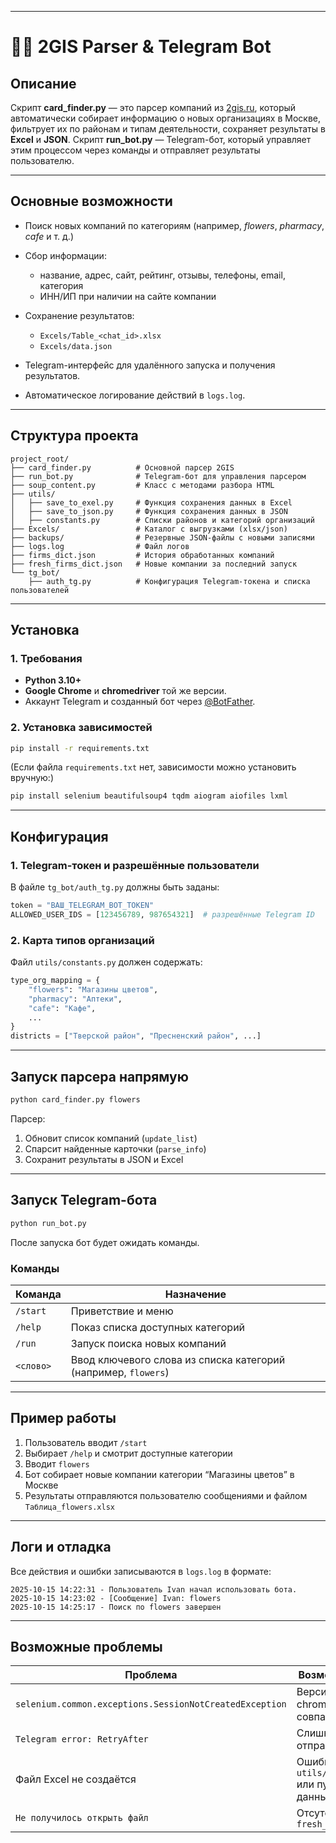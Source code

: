 
---

# 🕵️‍♂️ 2GIS Parser & Telegram Bot

## Описание

Скрипт **card_finder.py** — это парсер компаний из [2gis.ru](https://2gis.ru), который автоматически собирает информацию о новых организациях в Москве, фильтрует их по районам и типам деятельности, сохраняет результаты в **Excel** и **JSON**.
Скрипт **run_bot.py** — Telegram-бот, который управляет этим процессом через команды и отправляет результаты пользователю.

---

## Основные возможности

* Поиск новых компаний по категориям (например, *flowers*, *pharmacy*, *cafe* и т. д.)
* Сбор информации:

  * название, адрес, сайт, рейтинг, отзывы, телефоны, email, категория
  * ИНН/ИП при наличии на сайте компании
* Сохранение результатов:

  * `Excels/Table_<chat_id>.xlsx`
  * `Excels/data.json`
* Telegram-интерфейс для удалённого запуска и получения результатов.
* Автоматическое логирование действий в `logs.log`.

---

## Структура проекта

```
project_root/
├── card_finder.py          # Основной парсер 2GIS
├── run_bot.py              # Telegram-бот для управления парсером
├── soup_content.py         # Класс с методами разбора HTML
├── utils/
│   ├── save_to_exel.py     # Функция сохранения данных в Excel
│   ├── save_to_json.py     # Функция сохранения данных в JSON
│   ├── constants.py        # Списки районов и категорий организаций
├── Excels/                 # Каталог с выгрузками (xlsx/json)
├── backups/                # Резервные JSON-файлы с новыми записями
├── logs.log                # Файл логов
├── firms_dict.json         # История обработанных компаний
├── fresh_firms_dict.json   # Новые компании за последний запуск
└── tg_bot/
    ├── auth_tg.py          # Конфигурация Telegram-токена и списка пользователей
```

---

## Установка

### 1. Требования

* **Python 3.10+**
* **Google Chrome** и **chromedriver** той же версии.
* Аккаунт Telegram и созданный бот через [@BotFather](https://t.me/BotFather).

### 2. Установка зависимостей

```bash
pip install -r requirements.txt
```

(Если файла `requirements.txt` нет, зависимости можно установить вручную:)

```bash
pip install selenium beautifulsoup4 tqdm aiogram aiofiles lxml
```

---

## Конфигурация

### 1. Telegram-токен и разрешённые пользователи

В файле `tg_bot/auth_tg.py` должны быть заданы:

```python
token = "ВАШ_TELEGRAM_BOT_TOKEN"
ALLOWED_USER_IDS = [123456789, 987654321]  # разрешённые Telegram ID
```

### 2. Карта типов организаций

Файл `utils/constants.py` должен содержать:

```python
type_org_mapping = {
    "flowers": "Магазины цветов",
    "pharmacy": "Аптеки",
    "cafe": "Кафе",
    ...
}
districts = ["Тверской район", "Пресненский район", ...]
```

---

## Запуск парсера напрямую

```bash
python card_finder.py flowers
```

Парсер:

1. Обновит список компаний (`update_list`)
2. Спарсит найденные карточки (`parse_info`)
3. Сохранит результаты в JSON и Excel

---

## Запуск Telegram-бота

```bash
python run_bot.py
```

После запуска бот будет ожидать команды.

### Команды

| Команда   | Назначение                                                     |
| --------- | -------------------------------------------------------------- |
| `/start`  | Приветствие и меню                                             |
| `/help`   | Показ списка доступных категорий                               |
| `/run`    | Запуск поиска новых компаний                                   |
| `<слово>` | Ввод ключевого слова из списка категорий (например, `flowers`) |

---

## Пример работы

1. Пользователь вводит `/start`
2. Выбирает `/help` и смотрит доступные категории
3. Вводит `flowers`
4. Бот собирает новые компании категории “Магазины цветов” в Москве
5. Результаты отправляются пользователю сообщениями и файлом `Таблица_flowers.xlsx`

---

## Логи и отладка

Все действия и ошибки записываются в `logs.log` в формате:

```
2025-10-15 14:22:31 - Пользователь Ivan начал использовать бота.
2025-10-15 14:23:02 - [Сообщение] Ivan: flowers
2025-10-15 14:25:17 - Поиск по flowers завершен
```

---

## Возможные проблемы

| Проблема                                                | Возможная причина                                         |
| ------------------------------------------------------- | --------------------------------------------------------- |
| `selenium.common.exceptions.SessionNotCreatedException` | Версии Chrome и chromedriver не совпадают                 |
| `Telegram error: RetryAfter`                            | Слишком частая отправка сообщений                         |
| Файл Excel не создаётся                                 | Ошибка в `utils/save_to_exel.py` или пустой список данных |
| `Не получилось открыть файл`                            | Отсутствует `fresh_firms_dict.json`                       |

